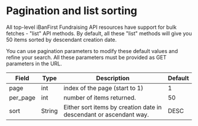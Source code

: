 # Pagination and list sorting

All top-level iBanFirst Fundraising API resources have support for bulk fetches - "list" API methods. By default, all these "list" methods will give you 50 items sorted by descendant creation date.

You can use pagination parameters to modify these default values and refine your search. All these parameters must be provided as GET parameters in the URL.

| Field 	| Type 	    | Description | Default |
|-----------|-----------|-------------|---------|
| page 	    | int 	| index of the page (start to 1) | 1 |
| per_page 	| int 	| number of items returned. | 50 |
| sort   	| String | Either sort items by creation date in descendant or ascendant way. | DESC |